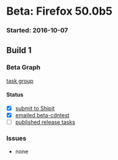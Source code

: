 # Beta: Firefox 50.0b5

### Started: 2016-10-07

## Build 1

### Beta Graph
[task group](https://tools.taskcluster.net/push-inspector/#/RFMmHb84TqK6axfYpFMqEw)


#### Status
- [x] [submit to Shipit](https://wiki.mozilla.org/Release:Release_Automation_on_Mercurial:Starting_a_Release#Submit_to_Ship_It)
- [x] [emailed beta-cdntest](../how-tos/relpro.md#1-email-drivers-re-release-live-on-test-channel)
- [ ] [published release tasks](../how-tos/relpro.md#3-publish-release)

### Issues
- none



